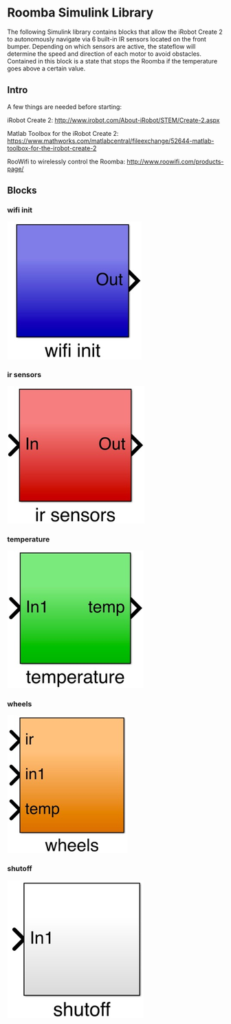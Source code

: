 # Roomba Simulink Library
The following Simulink library contains blocks that allow the iRobot Create 2 to autonomously navigate via 6 built-in IR sensors located on the front bumper. Depending on which sensors are active, the stateflow will determine the speed and direction of each motor to avoid obstacles. Contained in this block is a state that stops the Roomba if the temperature goes above a certain value.
## Intro
A few things are needed before starting:

iRobot Create 2:
http://www.irobot.com/About-iRobot/STEM/Create-2.aspx

Matlab Toolbox for the iRobot Create 2: 
https://www.mathworks.com/matlabcentral/fileexchange/52644-matlab-toolbox-for-the-irobot-create-2

RooWifi to wirelessly control the Roomba:
http://www.roowifi.com/products-page/

## Blocks
### **wifi init**
![wifi init](https://github.com/asoussan/markdown_images/blob/master/wifi%20init.jpg)

### **ir sensors**
![ir sensors](https://github.com/asoussan/markdown_images/blob/master/ir%20sensors.jpg)

### **temperature**
![temperature](https://github.com/asoussan/markdown_images/blob/master/temperature.jpg)

### **wheels**
![wheels](https://github.com/asoussan/markdown_images/blob/master/wheels.jpg)

### **shutoff**
![shutoff](https://github.com/asoussan/markdown_images/blob/master/shutoff.jpg)
